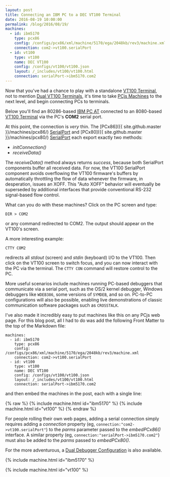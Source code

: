 ```yaml
---
layout: post
title: Connecting an IBM PC to a DEC VT100 Terminal
date: 2016-08-19 10:00:00
permalink: /blog/2016/08/19/
machines:
  - id: ibm5170
    type: pcx86
    config: /configs/pcx86/xml/machine/5170/ega/2048kb/rev3/machine.xml
    connection: com2->vt100.serialPort
  - id: vt100
    type: vt100
    name: DEC VT100
    config: /configs/vt100/vt100.json
    layout: /_includes/vt100/vt100.html
    connection: serialPort->ibm5170.com2
---
```


Now that you've had a chance to play with a standalone [VT100 Terminal](/machines/dec/vt100/), not to mention
[Dual VT100 Terminals](/machines/dec/vt100/dual/), it's time to take [PCjs Machines](/) to the next level, and
begin connecting PCs to terminals.

Below you'll find an 80286-based [IBM PC AT](/configs/pcx86/xml/machine/5170/ega/2048kb/rev3/) connected to an 8080-based
[VT100 Terminal](/machines/dec/vt100/) via the PC's **COM2** serial port.

At this point, the connection is *very* thin.  The [PCx86]({{ site.github.master }}/machines/pcx86/) [SerialPort](/machines/pcx86/lib/serial.js)
and [PCx80]({{ site.github.master }}/machines/pcx80/) [SerialPort](/machines/pcx80/lib/serial.js) each export exactly two methods:

- *initConnection()*
- *receiveData()*

The *receiveData()* method always returns *success*, because both SerialPort components buffer all received data.
For now, the VT100 SerialPort component avoids overflowing the VT100 firmware's buffers by automatically throttling the flow
of data whenever the firmware, in desperation, issues an XOFF.  This "Auto XOFF" behavior will eventually be superseded by
additional interfaces that provide conventional RS-232 signal-based flow control.

What can you do with these machines?  Click on the PC screen and type:

	DIR > COM2

or any command redirected to COM2.  The output should appear on the VT100's screen.

A more interesting example:

	CTTY COM2

redirects all *stdout* (screen) and *stdin* (keyboard) I/O to the VT100.  Then click on the VT100 screen to switch focus,
and you can now interact with the PC via the terminal.  The `CTTY CON` command will restore control to the PC.

More useful scenarios include machines running PC-based debuggers that communicate via a serial port, such as the
OS/2 kernel debugger, Windows debuggers like `WDEB386`, some versions of `SYMDEB`, and so on.  PC-to-PC configurations will
also be possible, enabling live demonstrations of classic communication software packages such as `CROSSTALK`.

I've also made it incredibly easy to put machines like this on any PCjs web page.  For this blog post, all I had to do
was add the following Front Matter to the top of the Markdown file:

	machines:
      - id: ibm5170
        type: pcx86
        config: /configs/pcx86/xml/machine/5170/ega/2048kb/rev3/machine.xml
        connection: com2->vt100.serialPort
      - id: vt100
        type: vt100
        name: DEC VT100
        config: /configs/vt100/vt100.json
        layout: /_includes/vt100/vt100.html
        connection: serialPort->ibm5170.com2

and then embed the machines in the post, each with a single line:

{% raw %}
	{% include machine.html id="ibm5170" %}
	{% include machine.html id="vt100" %}
{% endraw %}

For people rolling their own web pages, adding a serial connection simply requires adding a *connection* property
(eg, `connection:"com2->vt100.serialPort"`) to the *parms* parameter passed to the *embedPCx86()* interface.  A similar
property (eg, `connection:"serialPort->ibm5170.com2"`) must also be added to the *parms* passed to *embedPCx80()*.

For the more adventurous, a [Dual Debugger Configuration](/machines/dec/vt100/5170/debugger/) is also available.

{% include machine.html id="ibm5170" %}

{% include machine.html id="vt100" %}
